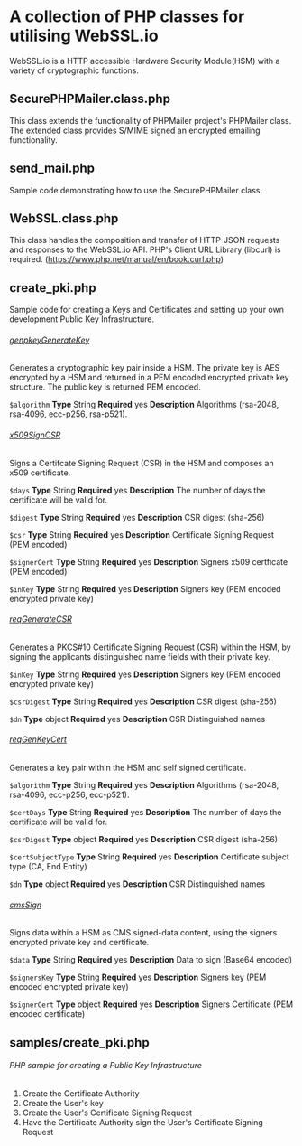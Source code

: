 # A collection of PHP classes for utilising WebSSL.io
WebSSL.io is a HTTP accessible Hardware Security Module(HSM) with a variety of cryptographic functions.

## SecurePHPMailer.class.php
This class extends the functionality of PHPMailer project's PHPMailer class.
The extended class provides S/MIME signed an encrypted emailing functionality. 

## send_mail.php
Sample code demonstrating how to use the SecurePHPMailer class. 

## WebSSL.class.php
This class handles the composition and transfer of HTTP-JSON requests and responses to the WebSSL.io API.
PHP's Client URL Library (libcurl) is required. (https://www.php.net/manual/en/book.curl.php)

## create_pki.php
Sample code for creating a Keys and Certificates and setting up your own development Public Key Infrastructure.


###### [genpkeyGenerateKey](https://www.webssl.io/?version=latest#49d95276-8806-463c-8063-a1e7c6f0d97b)

Generates a cryptographic key pair inside a HSM. The private key is AES encrypted by a HSM and returned in a PEM encoded encrypted private key structure. The public key is returned PEM encoded.

```$algorithm``` **Type** String **Required** yes **Description** Algorithms (rsa-2048, rsa-4096, ecc-p256, rsa-p521).


###### [x509SignCSR](https://www.webssl.io/?version=latest#8f4e4c7e-89fa-4e14-8f84-cfd15df0b0fb)

Signs a Certifcate Signing Request (CSR) in the HSM and composes an x509 certificate.

```$days``` **Type** String **Required** yes **Description** The number of days the certificate will be valid for.

```$digest``` **Type** String **Required** yes **Description** CSR digest (sha-256)

```$csr``` **Type** String **Required** yes **Description** Certificate Signing Request (PEM encoded) 

```$signerCert``` **Type** String **Required** yes **Description** Signers x509 certficate (PEM encoded)

```$inKey``` **Type** String **Required** yes **Description** Signers key (PEM encoded encrypted private key) 


###### [reqGenerateCSR](https://www.webssl.io/?version=latest#96541a80-bfd5-4567-9a3a-a4e51857f541)

Generates a PKCS#10 Certificate Signing Request (CSR) within the HSM, by signing the applicants distinguished name fields with their private key.

```$inKey``` **Type** String **Required** yes **Description** Signers key (PEM encoded encrypted private key)

```$csrDigest``` **Type** String **Required** yes **Description** CSR digest (sha-256)

```$dn``` **Type** object **Required** yes **Description** CSR Distinguished names


###### [reqGenKeyCert](https://www.webssl.io/?version=latest#a593b837-bff9-48d0-a870-975b49868237)

Generates a key pair within the HSM and self signed certificate.

```$algorithm``` **Type** String **Required** yes **Description** Algorithms (rsa-2048, rsa-4096, ecc-p256, ecc-p521).

```$certDays``` **Type** String **Required** yes **Description** The number of days the certificate will be valid for.

```$csrDigest``` **Type** object **Required** yes **Description** CSR digest (sha-256)

```$certSubjectType``` **Type** String **Required** yes **Description** Certificate subject type (CA, End Entity)

```$dn``` **Type** object **Required** yes **Description** CSR Distinguished names


###### [cmsSign](https://www.webssl.io/?version=latest#9a10b294-1cc2-487e-b87e-0b980bb3c321)

Signs data within a HSM as CMS signed-data content, using the signers encrypted private key and certificate.

```$data``` **Type** String **Required** yes **Description**  Data to sign (Base64 encoded)

```$signersKey``` **Type** String **Required** yes **Description** Signers key (PEM encoded encrypted private key)

```$signerCert``` **Type** object **Required** yes **Description** Signers Certificate (PEM encoded certificate)


## samples/create_pki.php

###### PHP sample for creating a Public Key Infrastructure

1. Create the Certificate Authority
2. Create the User's key
3. Create the User's Certificate Signing Request
4. Have the Certificate Authority sign the User's Certificate Signing Request





